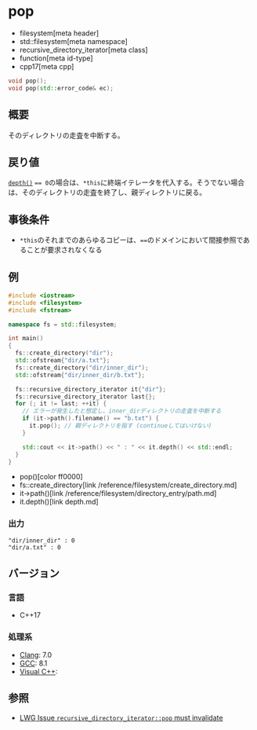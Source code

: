 # pop
* filesystem[meta header]
* std::filesystem[meta namespace]
* recursive_directory_iterator[meta class]
* function[meta id-type]
* cpp17[meta cpp]

```cpp
void pop();
void pop(std::error_code& ec);
```

## 概要
そのディレクトリの走査を中断する。


## 戻り値
[`depth()`](depth.md) `== 0`の場合は、`*this`に終端イテレータを代入する。そうでない場合は、そのディレクトリの走査を終了し、親ディレクトリに戻る。


## 事後条件
- `*this`のそれまでのあらゆるコピーは、`==`のドメインにおいて間接参照であることが要求されなくなる


## 例
```cpp example
#include <iostream>
#include <filesystem>
#include <fstream>

namespace fs = std::filesystem;

int main()
{
  fs::create_directory("dir");
  std::ofstream{"dir/a.txt"};
  fs::create_directory("dir/inner_dir");
  std::ofstream{"dir/inner_dir/b.txt"};

  fs::recursive_directory_iterator it{"dir"};
  fs::recursive_directory_iterator last{};
  for (; it != last; ++it) {
    // エラーが発生したと想定し、inner_dirディレクトリの走査を中断する
    if (it->path().filename() == "b.txt") {
      it.pop(); // 親ディレクトリを指す (continueしてはいけない)
    }

    std::cout << it->path() << " : " << it.depth() << std::endl;
  }
}
```
* pop()[color ff0000]
* fs::create_directory[link /reference/filesystem/create_directory.md]
* it->path()[link /reference/filesystem/directory_entry/path.md]
* it.depth()[link depth.md]

### 出力
```
"dir/inner_dir" : 0
"dir/a.txt" : 0
```

## バージョン
### 言語
- C++17

### 処理系
- [Clang](/implementation.md#clang): 7.0
- [GCC](/implementation.md#gcc): 8.1
- [Visual C++](/implementation.md#visual_cpp):


## 参照
- [LWG Issue `recursive_directory_iterator::pop` must invalidate](https://wg21.cmeerw.net/lwg/issue3067)
